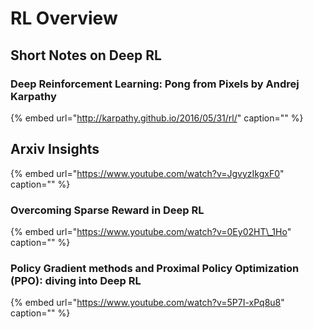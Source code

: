 # RL Overview

## Short Notes on Deep RL

### Deep Reinforcement Learning: Pong from Pixels by Andrej Karpathy

{% embed url="http://karpathy.github.io/2016/05/31/rl/" caption="" %}

## Arxiv Insights

{% embed url="https://www.youtube.com/watch?v=JgvyzIkgxF0" caption="" %}

### Overcoming Sparse Reward in Deep RL

{% embed url="https://www.youtube.com/watch?v=0Ey02HT\_1Ho" caption="" %}

### Policy Gradient methods and Proximal Policy Optimization \(PPO\): diving into Deep RL

{% embed url="https://www.youtube.com/watch?v=5P7I-xPq8u8" caption="" %}

